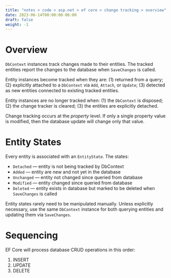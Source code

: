 ```yaml
---
title: "notes > code > asp.net > ef core > change tracking > overview"
date: 2023-06-14T00:00:00-06:00
draft: false
weight: -1
---
```


# Overview
`DbContext` instances track changes made to their entities.  The tracked entities report the changes to the database when `SaveChanges` is called.  

Entity instances become tracked when they are: (1) returned from a query; (2) explicitly attached to a `DbContext` via `Add`, `Attach`, or `Update`; (3) detected as new entities connected to existing tracked entities.  

Entity instances are no longer tracked when: (1) the `DbContext` is disposed; (2) the change tracker is cleared; (3) the entities are explicitly detached.

Change tracking occurs at the *property* level.  If only a single property value is modified, then the database update will change only that value.

# Entity States
Every entity is associated with an `EntityState`.  The states:
- `Detached` — entity is not being tracked by DbContext
- `Added` — entity are new and not yet in the database
- `Unchanged` — entity not changed since queried from database
- `Modified` — entity changed since queried from database
- `Deleted` — entity exists in database but marked to be deleted when `SaveChanges` is called

Entity states rarely need to be manipulated manually.  Unless explicitly necessary, use the same `DbContext` instance for both querying entities and updating them via `SaveChanges`.

# Sequencing
EF Core will process database CRUD operations in this order:
1. INSERT
2. UPDATE
3. DELETE
